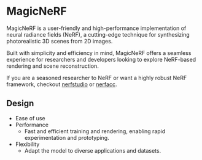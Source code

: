 # MagicNeRF

MagicNeRF is a user-friendly and high-performance implementation of neural radiance fields (NeRF), a cutting-edge technique for synthesizing photorealistic 3D scenes from 2D images.

Built with simplicity and efficiency in mind, MagicNeRF offers a seamless experience for researchers and developers looking to explore NeRF-based rendering and scene reconstruction.

If you are a seasoned researcher to NeRF or want a highly robust NeRF framework, checkout [nerfstudio](https://github.com/nerfstudio-project/nerfstudio) or [nerfacc](https://github.com/nerfstudio-project/nerfacc).

## Design

* Ease of use
* Performance
    * Fast and efficient training and rendering, enabling rapid experimentation and prototyping.
* Flexibility
    * Adapt the model to diverse applications and datasets.

